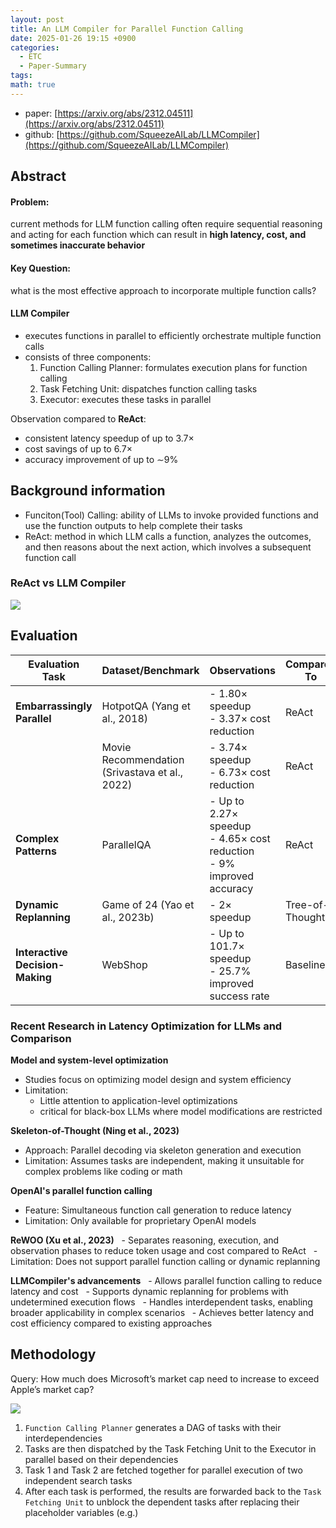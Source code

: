 ```yaml
---
layout: post
title: An LLM Compiler for Parallel Function Calling
date: 2025-01-26 19:15 +0900
categories:
  - ETC
  - Paper-Summary
tags: 
math: true
---
```

- paper: [https://arxiv.org/abs/2312.04511](https://arxiv.org/abs/2312.04511)
- github: [https://github.com/SqueezeAILab/LLMCompiler](https://github.com/SqueezeAILab/LLMCompiler)


## Abstract

#### **Problem**: 
current methods for LLM function calling often require sequential reasoning and acting for each function which can result in **high latency, cost, and sometimes inaccurate behavior**

#### Key Question: 
what is the most effective approach to incorporate multiple function calls?


#### LLM Compiler
- executes functions in parallel to efficiently orchestrate multiple function calls
- consists of three components:
  1. Function Calling Planner: formulates execution plans for function calling
  2. Task Fetching Unit: dispatches function calling tasks
  3. Executor: executes these tasks in parallel

Observation compared to **ReAct**:
- consistent latency speedup of up to 3.7×
- cost savings of up to 6.7×
- accuracy improvement of up to ∼9%



## Background information

- Funciton(Tool) Calling: ability of LLMs to invoke provided functions and use the function outputs to help complete their tasks
- ReAct: method in which LLM calls a function, analyzes the outcomes, and then reasons about the next action, which involves a subsequent function call



### ReAct vs LLM Compiler

![](https://i.imgur.com/MXtRn9V.png)


## Evaluation

| **Evaluation Task**             | **Dataset/Benchmark**                          | **Observations**                                                          | **Compared To**  |
| ------------------------------- | ---------------------------------------------- | ------------------------------------------------------------------------- | ---------------- |
| **Embarrassingly Parallel**     | HotpotQA (Yang et al., 2018)                   | - 1.80× speedup<br>- 3.37× cost reduction                                 | ReAct            |
|                                 | Movie Recommendation (Srivastava et al., 2022) | - 3.74× speedup<br>- 6.73× cost reduction                                 | ReAct            |
| **Complex Patterns**            | ParallelQA                                     | - Up to 2.27× speedup<br>- 4.65× cost reduction<br>- 9% improved accuracy | ReAct            |
| **Dynamic Replanning**          | Game of 24 (Yao et al., 2023b)                 | - 2× speedup                                                              | Tree-of-Thoughts |
| **Interactive Decision-Making** | WebShop                                        | - Up to 101.7× speedup<br>- 25.7% improved success rate                   | Baselines        |

### Recent Research in Latency Optimization for LLMs and Comparison

**Model and system-level optimization**
  - Studies focus on optimizing model design and system efficiency
  - Limitation: 
	  - Little attention to application-level optimizations
	  - critical for black-box LLMs where model modifications are restricted

**Skeleton-of-Thought (Ning et al., 2023)**
  - Approach: Parallel decoding via skeleton generation and execution
  - Limitation: Assumes tasks are independent, making it unsuitable for complex problems like coding or math

**OpenAI's parallel function calling**
  - Feature: Simultaneous function call generation to reduce latency
  - Limitation: Only available for proprietary OpenAI models

**ReWOO (Xu et al., 2023)**
  - Separates reasoning, execution, and observation phases to reduce token usage and cost compared to ReAct
  - Limitation: Does not support parallel function calling or dynamic replanning

**LLMCompiler's advancements**
  - Allows parallel function calling to reduce latency and cost
  - Supports dynamic replanning for problems with undetermined execution flows
  - Handles interdependent tasks, enabling broader applicability in complex scenarios
  - Achieves better latency and cost efficiency compared to existing approaches



## Methodology

Query: How much does Microsoft’s market cap need to increase to exceed Apple’s market cap?


![](https://i.imgur.com/xOrVoXe.png)


1. `Function Calling Planner` generates a DAG of tasks with their interdependencies
2. Tasks are then dispatched by the Task Fetching Unit to the Executor in parallel based on their dependencies
3. Task 1 and Task 2 are fetched together for parallel execution of two independent search tasks
4. After each task is performed, the results are forwarded back to the `Task Fetching Unit` to unblock the dependent tasks after replacing their placeholder variables (e.g.)